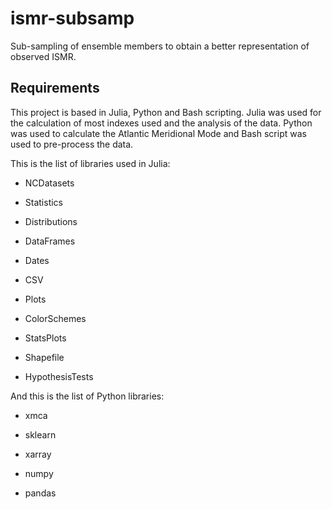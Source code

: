 # ismr-subsamp

Sub-sampling of ensemble members to obtain a better representation of observed
ISMR.

## Requirements

This project is based in Julia, Python and Bash scripting. Julia was used for
the calculation of most indexes used and the analysis of the data. Python was
used to calculate the Atlantic Meridional Mode and Bash script was used to
pre-process the data.

This is the list of libraries used in Julia:

- NCDatasets

- Statistics

- Distributions

- DataFrames

- Dates

- CSV

- Plots

- ColorSchemes

- StatsPlots

- Shapefile

- HypothesisTests

And this is the list of Python libraries:

- xmca

- sklearn

- xarray

- numpy

- pandas
